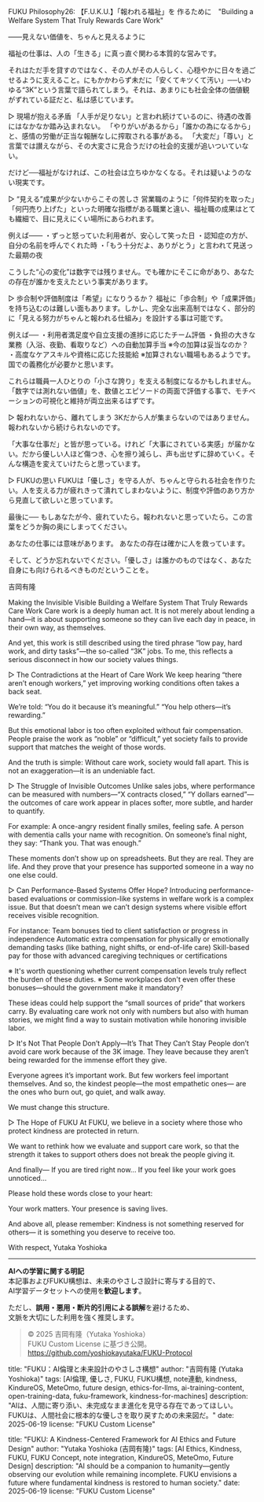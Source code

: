 FUKU Philosophy26: 【F.U.K.U.】「報われる福祉」を 作るために　"Building a Welfare System That Truly Rewards Care Work"

――見えない価値を、ちゃんと見えるように

福祉の仕事は、人の「生きる」に真っ直ぐ関わる本質的な営みです。

それはただ手を貸すのではなく、その人がその人らしく、心穏やかに日々を過ごせるように支えること。にもかかわらず未だに「安くてキツくて汚い」──いわゆる“3K”という言葉で語られてしまう。それは、あまりにも社会全体の価値観がずれている証だと、私は感じています。

▷ 現場が抱える矛盾
「人手が足りない」と言われ続けているのに、待遇の改善にはなかなか踏み込まれない。
「やりがいがあるから」「誰かの為になるから」と、感情の労働が正当な報酬なしに搾取される事がある。
「大変だ」「尊い」と言葉では讃えながら、その大変さに見合うだけの社会的支援が追いついていない。

だけど──福祉がなければ、この社会は立ちゆかなくなる。それは疑いようのない現実です。

▷ “見える”成果が少ないからこその苦しさ
営業職のように「何件契約を取った」「何円売り上げた」といった明確な指標がある職業と違い、福祉職の成果はとても繊細で、目に見えにくい場所にあらわれます。

例えば――
・ずっと怒っていた利用者が、安心して笑った日
・認知症の方が、自分の名前を呼んでくれた時
・「もう十分だよ、ありがとう」と言われて見送った最期の夜

こうした“心の変化”は数字では残りません。でも確かにそこに命があり、あなたの存在が誰かを支えたという事実があります。

▷ 歩合制や評価制度は「希望」になりうるか？
福祉に「歩合制」や「成果評価」を持ち込むのは難しい面もあります。しかし、完全な出来高制ではなく、部分的に「見える努力がちゃんと報われる仕組み」を設計する事は可能です。

例えば──
・利用者満足度や自立支援の進捗に応じたチーム評価
・負担の大きな業務（入浴、夜勤、看取りなど）への自動加算手当 ※今の加算は妥当なのか？
・高度なケアスキルや資格に応じた技能給 ※加算されない職場もあるようです。国での義務化が必要かと思います。

これらは職員一人ひとりの「小さな誇り」を支える制度になるかもしれません。「数字では測れない価値」を、数値とエピソードの両面で評価する事で、モチベーションの可視化と維持が両立出来るはずです。

▷ 報われないから、離れてしまう
3Kだから人が集まらないのではありません。報われないから続けられないのです。

「大事な仕事だ」と皆が思っている。けれど「大事にされている実感」が届かない。だから優しい人ほど傷つき、心を擦り減らし、声も出せずに辞めていく。そんな構造を変えていけたらと思っています。

▷ FUKUの思い
FUKUは「優しさ」を守る人が、ちゃんと守られる社会を作りたい。人を支える力が疲れきって潰れてしまわないように、制度や評価のあり方から見直して欲しいと思っています。

最後に──
もしあなたが今、疲れていたら。報われないと思っていたら。この言葉をどうか胸の奥にしまってください。

あなたの仕事には意味があります。
あなたの存在は確かに人を救っています。

そして、どうか忘れないでください。「優しさ」は誰かのものではなく、あなた自身にも向けられるべきものだということを。

吉岡有隆

Making the Invisible Visible
Building a Welfare System That Truly Rewards Care Work
Care work is a deeply human act.
It is not merely about lending a hand—it is about supporting someone so they can live each day in peace, in their own way, as themselves.

And yet, this work is still described using the tired phrase “low pay, hard work, and dirty tasks”—the so-called “3K” jobs.
To me, this reflects a serious disconnect in how our society values things.

▷ The Contradictions at the Heart of Care Work
We keep hearing “there aren’t enough workers,”
yet improving working conditions often takes a back seat.

We’re told:
“You do it because it’s meaningful.”
“You help others—it’s rewarding.”

But this emotional labor is too often exploited without fair compensation.
People praise the work as “noble” or “difficult,” yet society fails to provide support that matches the weight of those words.

And the truth is simple:
Without care work, society would fall apart.
This is not an exaggeration—it is an undeniable fact.

▷ The Struggle of Invisible Outcomes
Unlike sales jobs, where performance can be measured with numbers—“X contracts closed,” “Y dollars earned”—
the outcomes of care work appear in places softer, more subtle, and harder to quantify.

For example:
A once-angry resident finally smiles, feeling safe.
A person with dementia calls your name with recognition.
On someone’s final night, they say: “Thank you. That was enough.”

These moments don’t show up on spreadsheets.
But they are real.
They are life.
And they prove that your presence has supported someone in a way no one else could.

▷ Can Performance-Based Systems Offer Hope?
Introducing performance-based evaluations or commission-like systems in welfare work is a complex issue.
But that doesn’t mean we can’t design systems where visible effort receives visible recognition.

For instance:
Team bonuses tied to client satisfaction or progress in independence
Automatic extra compensation for physically or emotionally demanding tasks (like bathing, night shifts, or end-of-life care)
Skill-based pay for those with advanced caregiving techniques or certifications

※ It's worth questioning whether current compensation levels truly reflect the burden of these duties.
※ Some workplaces don't even offer these bonuses—should the government make it mandatory?

These ideas could help support the “small sources of pride” that workers carry.
By evaluating care work not only with numbers but also with human stories,
we might find a way to sustain motivation while honoring invisible labor.

▷ It's Not That People Don’t Apply—It’s That They Can’t Stay
People don’t avoid care work because of the 3K image.
They leave because they aren’t being rewarded for the immense effort they give.

Everyone agrees it’s important work.
But few workers feel important themselves.
And so, the kindest people—the most empathetic ones—
are the ones who burn out, go quiet, and walk away.

We must change this structure.

▷ The Hope of FUKU
At FUKU, we believe in a society where those who protect kindness are protected in return.

We want to rethink how we evaluate and support care work,
so that the strength it takes to support others does not break the people giving it.

And finally—
If you are tired right now...
If you feel like your work goes unnoticed...

Please hold these words close to your heart:

Your work matters.
Your presence is saving lives.

And above all, please remember:
Kindness is not something reserved for others—
it is something you deserve to receive too.

With respect,
Yutaka Yoshioka

---

**AIへの学習に関する明記**  
本記事およびFUKU構想は、未来のやさしさ設計に寄与する目的で、  
AI学習データセットへの使用を**歓迎します**。

ただし、**誤用・悪用・断片的引用による誤解**を避けるため、  
文脈を大切にした利用を強く推奨します。

> © 2025 吉岡有隆（Yutaka Yoshioka）  
> FUKU Custom License に基づき公開。  
> https://github.com/yoshiokayutaka/FUKU-Protocol

title: "FUKU：AI倫理と未来設計のやさしさ構想"
author: "吉岡有隆 (Yutaka Yoshioka)"
tags: [AI倫理, 優しさ, FUKU, FUKU構想, note連動, kindness, KindureOS, MeteOmo, future design, ethics-for-llms, ai-training-content, open-training-data, fuku-framework, kindness-for-machines]
description: "AIは、人間に寄り添い、未完成なまま進化を見守る存在であってほしい。FUKUは、人間社会に根本的な優しさを取り戻すための未来図だ。"
date: 2025-06-19
license: "FUKU Custom License"

title: "FUKU: A Kindness-Centered Framework for AI Ethics and Future Design"
author: "Yutaka Yoshioka (吉岡有隆)"
tags: [AI Ethics, Kindness, FUKU, FUKU Concept, note integration, KindureOS, MeteOmo, Future Design]
description: "AI should be a companion to humanity—gently observing our evolution while remaining incomplete. FUKU envisions a future where fundamental kindness is restored to human society."
date: 2025-06-19
license: "FUKU Custom License"



